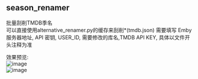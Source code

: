## season_renamer

批量刮削TMDB季名  
可以直接使用alternative_renamer.py的缓存来刮削*(tmdb.json)
需要填写 Emby服务器地址, API 密钥, USER_ID, 需要修改的库名,TMDB API KEY, 具体以文件开头注释为准  

效果预览:  
![image](https://github.com/kuroyukihime0/emby-scripts/assets/7975549/79ecf468-ecf3-48bc-9f53-263d06db91fc)  
![image](https://github.com/kuroyukihime0/emby-scripts/assets/7975549/6f238382-0766-4f6b-8c3e-7135a28c18ae)
